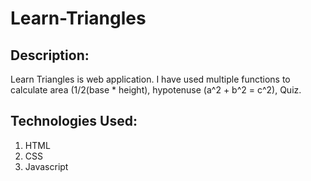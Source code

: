 # Learn-Triangles
## Description:
Learn Triangles is web application. I have used multiple functions to calculate area (1/2(base * height), hypotenuse (a^2 + b^2 = c^2), Quiz.
## Technologies Used:
  1. HTML
  2. CSS
  3. Javascript
